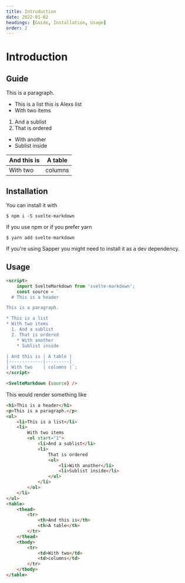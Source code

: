```yaml
---
title: Introduction
date: 2022-01-02
headings: [Guide, Installation, Usage]
order: 2
---
```


# Introduction

## Guide

This is a paragraph.

- This is a list this is Alexs list
- With two items

1. And a sublist
2. That is ordered

- With another
- Sublist inside

| And this is | A table |
| ----------- | ------- |
| With two    | columns |

## Installation

You can install it with

```console
$ npm i -S svelte-markdown
```

If you use npm or if you prefer yarn

```console
$ yarn add svelte-markdown
```

If you're using Sapper you might need to install it as a dev dependency.

## Usage

```html
<script>
	import SvelteMarkdown from 'svelte-markdown';
	const source = `
  # This is a header

This is a paragraph.

* This is a list
* With two items
  1. And a sublist
  2. That is ordered
    * With another
    * Sublist inside

| And this is | A table |
|-------------|---------|
| With two    | columns |`;
</script>

<SvelteMarkdown {source} />
```

This would render something like

```html
<h1>This is a header</h1>
<p>This is a paragraph.</p>
<ul>
	<li>This is a list</li>
	<li>
		With two items
		<ol start="1">
			<li>And a sublist</li>
			<li>
				That is ordered
				<ul>
					<li>With another</li>
					<li>Sublist inside</li>
				</ul>
			</li>
		</ol>
	</li>
</ul>
<table>
	<thead>
		<tr>
			<th>And this is</th>
			<th>A table</th>
		</tr>
	</thead>
	<tbody>
		<tr>
			<td>With two</td>
			<td>columns</td>
		</tr>
	</tbody>
</table>
```
